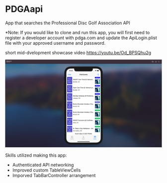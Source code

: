 # PDGAapi
App that searches the Professional Disc Golf Association API

*Note: If you would like to clone and run this app, you will first need to register a developer account with pdga.com and update the ApiLogin.plist file with your approved username and password.

short mid-dvelopment showcase video
https://youtu.be/Od_BPSQhu2g

![Image of Yaktocat](https://github.com/bhtinch/PDGAapi/blob/main/PDGAapi%20thumb.png)

Skills utilized making this app:
- Authenticated API networking
- Improved custom TableViewCells
- Imporved TabBarController arrangement
